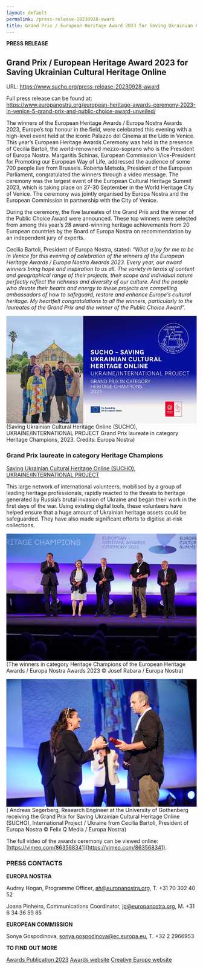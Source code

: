 ```yaml
---
layout: default
permalink: /press-release-20230928-award
title: Grand Prix / European Heritage Award 2023 for Saving Ukrainian Cultural Heritage Online
---
```


**PRESS RELEASE**

## Grand Prix / European Heritage Award 2023 for Saving Ukrainian Cultural Heritage Online

URL: https://www.sucho.org/press-release-20230928-award

Full press release can be found at: https://www.europanostra.org/european-heritage-awards-ceremony-2023-in-venice-5-grand-prix-and-public-choice-award-unveiled/

The winners of the European Heritage Awards / Europa Nostra Awards 2023, Europe’s top honour in the field, were celebrated this evening with a high-level event held at the iconic Palazzo del Cinema at the Lido in Venice. This year’s European Heritage Awards Ceremony was held in the presence of Cecilia Bartoli, the world-renowned mezzo-soprano who is the President of Europa Nostra. Margaritis Schinas, European Commission Vice-President for Promoting our European Way of Life, addressed the audience of some 700 people live from Brussels. Roberta Metsola, President of the European Parliament, congratulated the winners through a video message. The ceremony was the largest event of the European Cultural Heritage Summit 2023, which is taking place on 27-30 September in the World Heritage City of Venice. The ceremony was jointly organised by Europa Nostra and the European Commission in partnership with the City of Venice.

During the ceremony, the five laureates of the Grand Prix and the winner of the Public Choice Award were announced. These top winners were selected from among this year’s 28 award-winning heritage achievements from 20 European countries by the Board of Europa Nostra on recommendation by an independent jury of experts.

Cecilia Bartoli, President of Europa Nostra, stated: _“What a joy for me to be in Venice for this evening of celebration of the winners of the European Heritage Awards / Europa Nostra Awards 2023. Every year, our award winners bring hope and inspiration to us all. The variety in terms of content and geographical range of their projects, their scope and individual nature perfectly reflect the richness and diversity of our culture. And the people who devote their hearts and energy to these projects are compelling ambassadors of how to safeguard, restore and enhance Europe’s cultural heritage. My heartfelt congratulations to all the winners, particularly to the laureates of the Grand Prix and the winner of the Public Choice Award”._

<img src="/assets/images/enawards2.jpg" style="float:right; margin-left: 10px;"/>
(Saving Ukrainian Cultural Heritage Online (SUCHO), UKRAINE/INTERNATIONAL PROJECT Grand Prix laureate in category Heritage Champions, 2023. Credits: Europa Nostra)
  
### Grand Prix laureate in category Heritage Champions
[Saving Ukrainian Cultural Heritage Online (SUCHO), UKRAINE/INTERNATIONAL PROJECT](https://www.europeanheritageawards.eu/winners/saving-ukrainian-cultural-heritage-online-sucho)

This large network of international volunteers, mobilised by a group of leading heritage professionals, rapidly reacted to the threats to heritage generated by Russia’s brutal invasion of Ukraine and began their work in the first days of the war. Using existing digital tools, these volunteers have helped ensure that a huge amount of Ukrainian heritage assets could be safeguarded. They have also made significant efforts to digitise at-risk collections.

<img src="/assets/images/enawards1.jpg" style="float:right; margin-left: 10px;"/>
(The winners in category Heritage Champions of the European Heritage Awards / Europa Nostra Awards 2023 © Josef Rabara / Europa Nostra)

<img src="/assets/images/enawards3.jpg" style="float:right; margin-left: 10px;"/>(
Andreas Segerberg, Research Engineer at the University of Gothenberg receiving the Grand Prix for Saving Ukrainian Cultural Heritage Online (SUCHO), International Project / Ukraine from Cecilia Bartoli, President of Europa Nostra © Felix Q Media / Europa Nostra)


The full video of the awards ceremony can be viewed online: [https://vimeo.com/863568341](https://vimeo.com/863568341).

    

### PRESS CONTACTS

**EUROPA NOSTRA**

Audrey Hogan, Programme Officer, ah@europanostra.org, T. +31 70 302 40 52 

Joana Pinheiro, Communications Coordinator, jp@europanostra.org, M. +31 6 34 36 59 85

**EUROPEAN COMMISSION** 

Sonya Gospodinova, sonya.gospodinova@ec.europa.eu, T. +32 2 2966953

**TO FIND OUT MORE**

[Awards Publication 2023](https://issuu.com/europanostra/docs/2023-awards-magazine?fr=xKAE9_zU1NQ)
[Awards website](http://www.europeanheritageawards.eu/)
[Creative Europe website](http://ec.europa.eu/programmes/creative-europe/index_en.htm)
